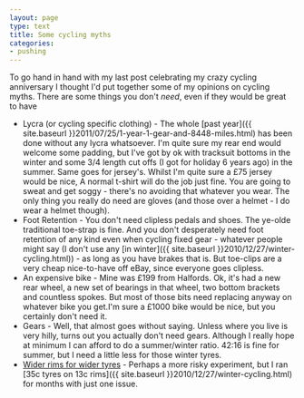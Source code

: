 ```yaml
---
layout: page
type: text
title: Some cycling myths
categories: 
- pushing
---
```

To go hand in hand with my last post celebrating my crazy cycling anniversary I thought I'd put together some of my opinions on cycling myths. There are some things you don't _need_, even if they would be great to have

* Lycra (or cycling specific clothing) - The whole [past year]({{ site.baseurl }}2011/07/25/1-year-1-gear-and-8448-miles.html) has been done without any lycra whatsoever. I'm quite sure my rear end would welcome some padding, but I've got by ok with tracksuit bottoms in the winter and some 3/4 length cut offs (I got for holiday 6 years ago) in the summer. Same goes for jersey's. Whilst I'm quite sure a £75 jersey would be nice, A normal t-shirt will do the job just fine. You are going to sweat and get soggy - there's no avoiding that whatever  you wear. The only thing you really do need are gloves (and those over a helmet - I do wear a helmet though). 
* Foot Retention - You don't need clipless pedals and shoes. The ye-olde traditional toe-strap is fine. And you don't desperately need foot retention of any kind even when cycling fixed gear - whatever people might say (I don't use any [in winter]({{ site.baseurl }}2010/12/27/winter-cycling.html)) - as long as you have brakes that is. But toe-clips are a very cheap nice-to-have off eBay, since everyone goes clipless.
* An expensive bike - Mine was £199 from Halfords. Ok, it's had a new rear wheel, a new set of bearings in that wheel, two bottom brackets and countless spokes.  But most of those bits need replacing anyway on whatever bike you get.I'm sure a £1000 bike would be nice, but you certainly don't need it.
* Gears - Well, that almost goes without saying. Unless where you live is very hilly, turns out you actually don't need gears. Although I really hope at minimum I can afford to do a summer/winter ratio. 42:16 is fine for summer, but I need a little less for those winter tyres. 
* [Wider rims for wider tyres](http://www.sheldonbrown.com/tire-sizing.html#ETRTO) - Perhaps a more risky experiment, but I ran [35c tyres on 13c rims]({{ site.baseurl }}2010/12/27/winter-cycling.html) for months with just one issue.
